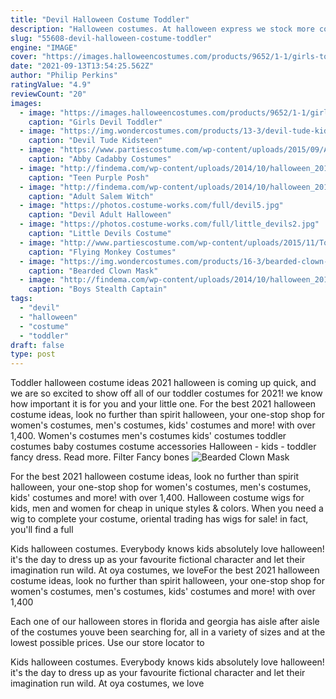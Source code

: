 ```yaml
---
title: "Devil Halloween Costume Toddler"
description: "Halloween costumes. At halloween express we stock more costumes in more sizes and more styles than anyone for halloween but as one of the largest costume retailers in the country, we"
slug: "55608-devil-halloween-costume-toddler"
engine: "IMAGE"
cover: "https://images.halloweencostumes.com/products/9652/1-1/girls-toddler-devil-costume.jpg"
date: "2021-09-13T13:54:25.562Z"
author: "Philip Perkins"
ratingValue: "4.9"
reviewCount: "20"
images:
  - image: "https://images.halloweencostumes.com/products/9652/1-1/girls-toddler-devil-costume.jpg"
    caption: "Girls Devil Toddler"
  - image: "https://img.wondercostumes.com/products/13-3/devil-tude-kids-costume.jpg"
    caption: "Devil Tude Kidsteen"
  - image: "https://www.partiescostume.com/wp-content/uploads/2015/09/Abby-Cadabby-Halloween-Costume.jpg"
    caption: "Abby Cadabby Costumes"
  - image: "http://findema.com/wp-content/uploads/2014/10/halloween_20145657.jpg"
    caption: "Teen Purple Posh"
  - image: "http://findema.com/wp-content/uploads/2014/10/halloween_201410161.jpg"
    caption: "Adult Salem Witch"
  - image: "https://photos.costume-works.com/full/devil5.jpg"
    caption: "Devil Adult Halloween"
  - image: "https://photos.costume-works.com/full/little_devils2.jpg"
    caption: "Little Devils Costume"
  - image: "http://www.partiescostume.com/wp-content/uploads/2015/11/Toddler-Flying-Monkey-Costume.jpg"
    caption: "Flying Monkey Costumes"
  - image: "https://img.wondercostumes.com/products/16-3/bearded-clown-mask.jpg"
    caption: "Bearded Clown Mask"
  - image: "http://findema.com/wp-content/uploads/2014/10/halloween_20148539.jpg"
    caption: "Boys Stealth Captain"
tags:
  - "devil"
  - "halloween"
  - "costume"
  - "toddler"
draft: false
type: post
---
```


Toddler halloween costume ideas 2021 halloween is coming up quick, and we are so excited to show off all of our toddler costumes for 2021! we know how important it is for you and your little one. For the best 2021 halloween costume ideas, look no further than spirit halloween, your one-stop shop for women's costumes, men's costumes, kids' costumes and more! with over 1,400. Women's costumes men's costumes kids' costumes toddler costumes baby costumes costume accessories  Halloween - kids - toddler fancy dress. Read more. Filter Fancy bones
![Bearded Clown Mask](https://img.wondercostumes.com/products/16-3/bearded-clown-mask.jpg "Bearded Clown Mask")

For the best 2021 halloween costume ideas, look no further than spirit halloween, your one-stop shop for women&#39;s costumes, men&#39;s costumes, kids&#39; costumes and more! with over 1,400. Halloween costume wigs for kids, men and women for cheap in unique styles &amp; colors. When you need a wig to complete your costume, oriental trading has wigs for sale! in fact, you&#39;ll find a full
<!--inArticleAds-->

<!--galleryOne-->

Kids halloween costumes. Everybody knows kids absolutely love halloween! it's the day to dress up as your favourite fictional character and let their imagination run wild. At oya costumes, we loveFor the best 2021 halloween costume ideas, look no further than spirit halloween, your one-stop shop for women's costumes, men's costumes, kids' costumes and more! with over 1,400
<!--inArticleAds-->

<!--galleryTwo-->

Each one of our halloween stores in florida and georgia has aisle after aisle of the costumes youve been searching for, all in a variety of sizes and at the lowest possible prices. Use our store locator to
<!--galleryThree-->

Kids halloween costumes. Everybody knows kids absolutely love halloween! it's the day to dress up as your favourite fictional character and let their imagination run wild. At oya costumes, we love